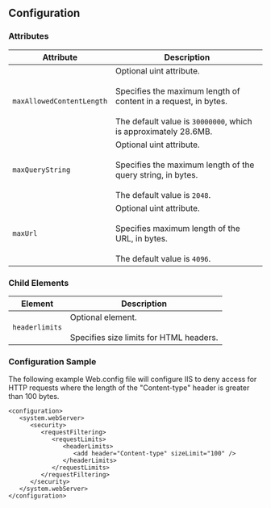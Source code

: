 ﻿## Configuration

### Attributes

| Attribute | Description |
| --- | --- |
| `maxAllowedContentLength` | Optional uint attribute. <br><br>Specifies the maximum length of content in a request, in bytes. <br><br>The default value is `30000000`, which is approximately 28.6MB. |
| `maxQueryString` | Optional uint attribute. <br><br>Specifies the maximum length of the query string, in bytes. <br><br>The default value is `2048`. |
| `maxUrl` | Optional uint attribute. <br><br>Specifies maximum length of the URL, in bytes. <br><br>The default value is `4096`. |

### Child Elements

| Element | Description |
| --- | --- |
| `headerlimits` | Optional element.<br><br>Specifies size limits for HTML headers. |

### Configuration Sample

The following example Web.config file will configure IIS to deny access for HTTP requests where the length of the &quot;Content-type&quot; header is greater than 100 bytes.

```
<configuration>
   <system.webServer>
      <security>
         <requestFiltering>
            <requestLimits>
               <headerLimits>
                  <add header="Content-type" sizeLimit="100" />
               </headerLimits>
            </requestLimits>
         </requestFiltering>
      </security>
   </system.webServer>
</configuration>
```